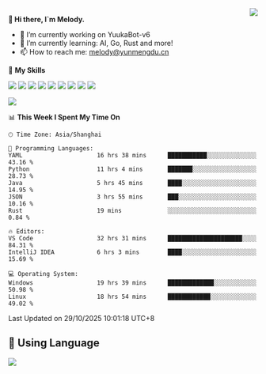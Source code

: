 <a href="#">
  <img align="right" src="https://github-readme-stats.vercel.app/api?username=melodyyuuka&count_private=true&show_icons=true" />
</a>

**👋 Hi there, I`m Melody.**

- 🔭 I’m currently working on YuukaBot-v6
- 🌱 I’m currently learning: AI, Go, Rust and more!
- 📫 How to reach me: melody@yunmengdu.cn

🌟 **My Skills** 

![](https://img.shields.io/badge/-Python-3e74a2?style=flat-square&logo=Python&logoColor=fff)
![](https://img.shields.io/badge/-Java-007396?style=flat-square&logo=OpenJDK&logoColor=fff)
![](https://img.shields.io/badge/-Node.js-339933?style=flat-square&logo=Node.js&logoColor=fff)
![](https://img.shields.io/badge/-Git-f05032?style=flat-square&logo=git&logoColor=fff)
![](https://img.shields.io/badge/-PostgreSQL-4169e1?style=flat-square&logo=PostgreSQL&logoColor=fff)
![](https://img.shields.io/badge/-Rust-000000?style=flat-square&logo=rust&logoColor=fff)
![](https://img.shields.io/badge/-VSCode-007acc?style=flat-square&logo=Visual-Studio-Code&logoColor=fff)
![](https://img.shields.io/badge/-FastAPI-009688?style=flat-square&logo=FastAPI&logoColor=fff)
![](https://img.shields.io/badge/-Linux-000000?style=flat-square&logo=Linux&logoColor=fff)


![](https://wakatime.com/badge/user/fa6dc0e2-47c5-4d2d-ae45-69fec6f2122c.svg)

<!--START_SECTION:waka-->
📊 **This Week I Spent My Time On** 

```text
🕑︎ Time Zone: Asia/Shanghai

💬 Programming Languages: 
YAML                     16 hrs 38 mins      ███████████░░░░░░░░░░░░░░   43.16 % 
Python                   11 hrs 4 mins       ███████░░░░░░░░░░░░░░░░░░   28.73 % 
Java                     5 hrs 45 mins       ████░░░░░░░░░░░░░░░░░░░░░   14.95 % 
JSON                     3 hrs 55 mins       ███░░░░░░░░░░░░░░░░░░░░░░   10.16 % 
Rust                     19 mins             ░░░░░░░░░░░░░░░░░░░░░░░░░    0.84 % 

🔥 Editors: 
VS Code                  32 hrs 31 mins      █████████████████████░░░░   84.31 % 
IntelliJ IDEA            6 hrs 3 mins        ████░░░░░░░░░░░░░░░░░░░░░   15.69 % 

💻 Operating System: 
Windows                  19 hrs 39 mins      █████████████░░░░░░░░░░░░   50.98 % 
Linux                    18 hrs 54 mins      ████████████░░░░░░░░░░░░░   49.02 % 
```


 Last Updated on 29/10/2025 10:01:18 UTC+8
<!--END_SECTION:waka-->

## 🥰 **Using Language**

![](https://github-readme-stats.vercel.app/api/wakatime?username=MelodyYuyuko&layout=compact&hide_border=true)
